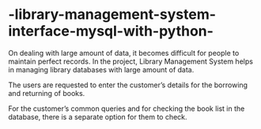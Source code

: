 # -library-management-system-interface-mysql-with-python-
On dealing with large amount of data, it becomes difficult for people to maintain perfect records. In the project, Library Management System helps in managing library databases with large amount of data.

The users are requested to enter the customer’s details for the borrowing and returning of books.

For the customer’s common queries and for checking the book list in the database, there is a separate option for them to check.
 

